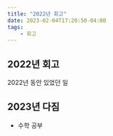 ```yaml
---
title: "2022년 회고" 
date: 2023-02-04T17:20:50-04:00
tags:
    - 회고
---
```


## 2022년 회고
2022년 동안 있었던 일

## 2023년 다짐
* 수학 공부